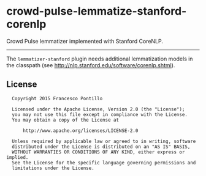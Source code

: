 crowd-pulse-lemmatize-stanford-corenlp
======================================

Crowd Pulse lemmatizer implemented with Stanford CoreNLP.

--------------------------------------

The `lemmatizer-stanford` plugin needs additional lemmatization models in the classpath (see 
http://nlp.stanford.edu/software/corenlp.shtml).

## License

```
  Copyright 2015 Francesco Pontillo

  Licensed under the Apache License, Version 2.0 (the "License");
  you may not use this file except in compliance with the License.
  You may obtain a copy of the License at

      http://www.apache.org/licenses/LICENSE-2.0

  Unless required by applicable law or agreed to in writing, software
  distributed under the License is distributed on an "AS IS" BASIS,
  WITHOUT WARRANTIES OR CONDITIONS OF ANY KIND, either express or implied.
  See the License for the specific language governing permissions and
  limitations under the License.

```
